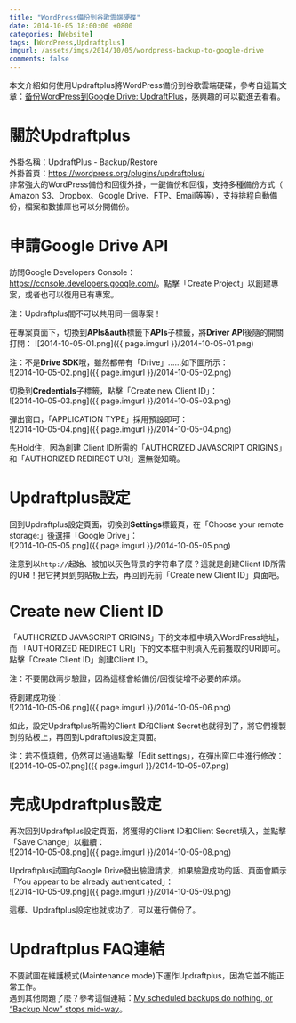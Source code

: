 ```yaml
---
title: "WordPress備份到谷歌雲端硬碟"
date: 2014-10-05 18:00:00 +0800
categories: [Website]
tags: [WordPress,Updraftplus]
imgurl: /assets/imgs/2014/10/05/wordpress-backup-to-google-drive
comments: false
---
```


本文介紹如何使用Updraftplus將WordPress備份到谷歌雲端硬碟，參考自這篇文章：[备份WordPress到Google Drive: UpdraftPlus](http://blog.netsh.org/posts/wordpress-google-drive_1493.netsh.html)，感興趣的可以戳進去看看。  

# 關於Updraftplus  

外掛名稱：UpdraftPlus - Backup/Restore  
外掛首頁：<https://wordpress.org/plugins/updraftplus/>  
非常強大的WordPress備份和回復外掛，一鍵備份和回復，支持多種備份方式（ Amazon S3、Dropbox、Google Drive、FTP、Email等等），支持排程自動備份，檔案和數據庫也可以分開備份。<!-- more -->  

# 申請Google Drive API  

訪問Google Developers Console：<https://console.developers.google.com/>。點擊「Create Project」以創建專案，或者也可以復用已有專案。  

注：Updraftplus間不可以共用同一個專案！  

在專案頁面下，切換到<b>APIs&auth</b>標籤下<b>APIs</b>子標籤，將<b>Driver API</b>後隨的開關打開：
![2014-10-05-01.png]({{ page.imgurl }}/2014-10-05-01.png)  

注：不是<b>Drive SDK</b>哦，雖然都帶有「Drive」……如下圖所示：  
![2014-10-05-02.png]({{ page.imgurl }}/2014-10-05-02.png)  

切換到<b>Credentials</b>子標籤，點擊「Create new Client ID」：  
![2014-10-05-03.png]({{ page.imgurl }}/2014-10-05-03.png)  

彈出窗口，「APPLICATION TYPE」採用預設即可：  
![2014-10-05-04.png]({{ page.imgurl }}/2014-10-05-04.png)  

先Hold住，因為創建 Client ID所需的「AUTHORIZED JAVASCRIPT ORIGINS」和「AUTHORIZED REDIRECT URI」還無從知曉。  

# Updraftplus設定  

回到Updraftplus設定頁面，切換到<b>Settings</b>標籤頁，在「Choose your remote storage:」後選擇「Google Drive」：  
![2014-10-05-05.png]({{ page.imgurl }}/2014-10-05-05.png)  

注意到以`http://`起始、被加以灰色背景的字符串了麼？這就是創建Client ID所需的URI！把它拷貝到剪貼板上去，再回到先前「Create new Client ID」頁面吧。  

# Create new Client ID  

「AUTHORIZED JAVASCRIPT ORIGINS」下的文本框中填入WordPress地址，而 「AUTHORIZED REDIRECT URI」下的文本框中則填入先前獲取的URI即可。點擊「Create Client ID」創建Client ID。  

注：不要開啟兩步驗證，因為這樣會給備份/回復徒增不必要的麻煩。  

待創建成功後：  
![2014-10-05-06.png]({{ page.imgurl }}/2014-10-05-06.png)  

如此，設定Updraftplus所需的Client ID和Client Secret也就得到了，將它們複製到剪貼板上，再回到Updraftplus設定頁面。  

注：若不慎填錯，仍然可以通過點擊「Edit settings」，在彈出窗口中進行修改：  
![2014-10-05-07.png]({{ page.imgurl }}/2014-10-05-07.png)  

# 完成Updraftplus設定  

再次回到Updraftplus設定頁面，將獲得的Client ID和Client Secret填入，並點擊「Save Change」以繼續：  
![2014-10-05-08.png]({{ page.imgurl }}/2014-10-05-08.png)  

Updraftplus試圖向Google Drive發出驗證請求，如果驗證成功的話、頁面會顯示「You appear to be already authenticated」：  
![2014-10-05-09.png]({{ page.imgurl }}/2014-10-05-09.png)  

這樣、Updraftplus設定也就成功了，可以進行備份了。  

# Updraftplus FAQ連結  

不要試圖在維護模式(Maintenance mode)下運作Updraftplus，因為它並不能正常工作。  
遇到其他問題了麼？參考這個連結：[My scheduled backups do nothing, or “Backup Now” stops mid-way](http://updraftplus.com/faqs/my-scheduled-backups-do-nothing-backup-now-stops-midway/)。  
